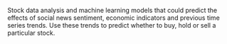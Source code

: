 Stock data analysis and machine learning models that could predict the effects of social news sentiment, economic indicators and previous time series trends. 
Use these trends to predict whether to buy, hold or sell a particular stock.
